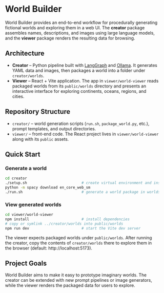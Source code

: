 # World Builder

World Builder provides an end-to-end workflow for procedurally generating fictional worlds and exploring them in a web UI. The **creator** package assembles names, descriptions, and images using large language models, and the **viewer** package renders the resulting data for browsing.

## Architecture
- **Creator** – Python pipeline built with [LangGraph](https://github.com/langchain-ai/langgraph) and [Ollama](https://ollama.ai/). It generates YAML data and images, then packages a world into a folder under `creator/worlds`.
- **Viewer** – React + Vite application. The app in `viewer/world-viewer` reads packaged worlds from its `public/worlds` directory and presents an interactive interface for exploring continents, oceans, regions, and cities.

## Repository Structure
- `creator/` – world generation scripts (`run.sh`, `package_world.py`, etc.), prompt templates, and output directories.
- `viewer/` – front-end code. The React project lives in `viewer/world-viewer` along with its `public` assets.

## Quick Start
### Generate a world
```bash
cd creator
./setup.sh                         # create virtual environment and install deps
python -m spacy download en_core_web_sm
./run.sh                           # generate a world package in worlds/
```

### View generated worlds
```bash
cd viewer/world-viewer
npm install                        # install dependencies
# copy or symlink ../creator/worlds into public/worlds
npm run dev                        # start the Vite dev server
```
The viewer expects packaged worlds under `public/worlds`. After running the creator, copy the contents of `creator/worlds` there to explore them in the browser (default: http://localhost:5173).

## Project Goals
World Builder aims to make it easy to prototype imaginary worlds. The creator can be extended with new prompt pipelines or image generators, while the viewer renders the packaged data for users to explore.

